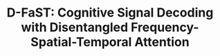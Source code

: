 <h1 align="center">D-FaST: Cognitive Signal Decoding with Disentangled Frequency-Spatial-Temporal Attention</h1>

